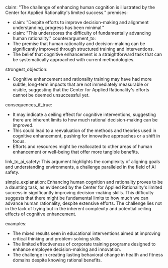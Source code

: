 claim: "The challenge of enhancing human cognition is illustrated by the Center for Applied Rationality's limited success."
premises:
  - claim: "Despite efforts to improve decision-making and alignment understanding, progress has been minimal."
  - claim: "This underscores the difficulty of fundamentally advancing human rationality."
counterargument_to:
  - The premise that human rationality and decision-making can be significantly improved through structured training and interventions.
  - The belief that cognitive enhancement is a straightforward task that can be systematically approached with current methodologies.

strongest_objection:
  - Cognitive enhancement and rationality training may have had more subtle, long-term impacts that are not immediately measurable or visible, suggesting that the Center for Applied Rationality's efforts cannot be deemed unsuccessful yet.

consequences_if_true:
  - It may indicate a ceiling effect for cognitive interventions, suggesting there are inherent limits to how much rational decision-making can be improved.
  - This could lead to a reevaluation of the methods and theories used in cognitive enhancement, pushing for innovative approaches or a shift in focus.
  - Efforts and resources might be reallocated to other areas of human enhancement or well-being that offer more tangible benefits.

link_to_ai_safety: This argument highlights the complexity of aligning goals and understanding environments, a challenge paralleled in the field of AI safety.

simple_explanation: Enhancing human cognition and rationality proves to be a daunting task, as evidenced by the Center for Applied Rationality's limited success in significantly improving decision-making skills. This difficulty suggests that there might be fundamental limits to how much we can advance human rationality, despite extensive efforts. The challenge lies not in the lack of trying but in the inherent complexity and potential ceiling effects of cognitive enhancement.

examples:
  - The mixed results seen in educational interventions aimed at improving critical thinking and problem-solving skills.
  - The limited effectiveness of corporate training programs designed to enhance employee decision-making and innovation.
  - The challenge in creating lasting behavioral change in health and fitness domains despite knowing rational benefits.
